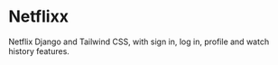 # Netflixx
Netflix  Django and Tailwind CSS, with sign in, log in, profile and watch history features.

